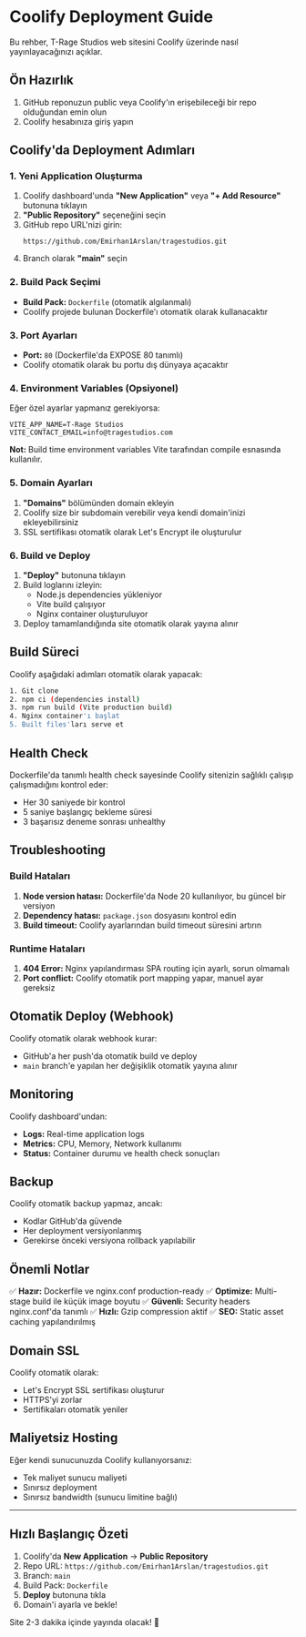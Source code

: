 # Coolify Deployment Guide

Bu rehber, T-Rage Studios web sitesini Coolify üzerinde nasıl yayınlayacağınızı açıklar.

## Ön Hazırlık

1. GitHub reponuzun public veya Coolify'ın erişebileceği bir repo olduğundan emin olun
2. Coolify hesabınıza giriş yapın

## Coolify'da Deployment Adımları

### 1. Yeni Application Oluşturma

1. Coolify dashboard'unda **"New Application"** veya **"+ Add Resource"** butonuna tıklayın
2. **"Public Repository"** seçeneğini seçin
3. GitHub repo URL'nizi girin:
   ```
   https://github.com/Emirhan1Arslan/tragestudios.git
   ```
4. Branch olarak **"main"** seçin

### 2. Build Pack Seçimi

- **Build Pack:** `Dockerfile` (otomatik algılanmalı)
- Coolify projede bulunan Dockerfile'ı otomatik olarak kullanacaktır

### 3. Port Ayarları

- **Port:** `80` (Dockerfile'da EXPOSE 80 tanımlı)
- Coolify otomatik olarak bu portu dış dünyaya açacaktır

### 4. Environment Variables (Opsiyonel)

Eğer özel ayarlar yapmanız gerekiyorsa:

```env
VITE_APP_NAME=T-Rage Studios
VITE_CONTACT_EMAIL=info@tragestudios.com
```

**Not:** Build time environment variables Vite tarafından compile esnasında kullanılır.

### 5. Domain Ayarları

1. **"Domains"** bölümünden domain ekleyin
2. Coolify size bir subdomain verebilir veya kendi domain'inizi ekleyebilirsiniz
3. SSL sertifikası otomatik olarak Let's Encrypt ile oluşturulur

### 6. Build ve Deploy

1. **"Deploy"** butonuna tıklayın
2. Build loglarını izleyin:
   - Node.js dependencies yükleniyor
   - Vite build çalışıyor
   - Nginx container oluşturuluyor
3. Deploy tamamlandığında site otomatik olarak yayına alınır

## Build Süreci

Coolify aşağıdaki adımları otomatik olarak yapacak:

```bash
1. Git clone
2. npm ci (dependencies install)
3. npm run build (Vite production build)
4. Nginx container'ı başlat
5. Built files'ları serve et
```

## Health Check

Dockerfile'da tanımlı health check sayesinde Coolify sitenizin sağlıklı çalışıp çalışmadığını kontrol eder:
- Her 30 saniyede bir kontrol
- 5 saniye başlangıç bekleme süresi
- 3 başarısız deneme sonrası unhealthy

## Troubleshooting

### Build Hataları

1. **Node version hatası:** Dockerfile'da Node 20 kullanılıyor, bu güncel bir versiyon
2. **Dependency hatası:** `package.json` dosyasını kontrol edin
3. **Build timeout:** Coolify ayarlarından build timeout süresini artırın

### Runtime Hataları

1. **404 Error:** Nginx yapılandırması SPA routing için ayarlı, sorun olmamalı
2. **Port conflict:** Coolify otomatik port mapping yapar, manuel ayar gereksiz

## Otomatik Deploy (Webhook)

Coolify otomatik olarak webhook kurar:
- GitHub'a her push'da otomatik build ve deploy
- `main` branch'e yapılan her değişiklik otomatik yayına alınır

## Monitoring

Coolify dashboard'undan:
- **Logs:** Real-time application logs
- **Metrics:** CPU, Memory, Network kullanımı
- **Status:** Container durumu ve health check sonuçları

## Backup

Coolify otomatik backup yapmaz, ancak:
- Kodlar GitHub'da güvende
- Her deployment versiyonlanmış
- Gerekirse önceki versiyona rollback yapılabilir

## Önemli Notlar

✅ **Hazır:** Dockerfile ve nginx.conf production-ready
✅ **Optimize:** Multi-stage build ile küçük image boyutu
✅ **Güvenli:** Security headers nginx.conf'da tanımlı
✅ **Hızlı:** Gzip compression aktif
✅ **SEO:** Static asset caching yapılandırılmış

## Domain SSL

Coolify otomatik olarak:
- Let's Encrypt SSL sertifikası oluşturur
- HTTPS'yi zorlar
- Sertifikaları otomatik yeniler

## Maliyetsiz Hosting

Eğer kendi sunucunuzda Coolify kullanıyorsanız:
- Tek maliyet sunucu maliyeti
- Sınırsız deployment
- Sınırsız bandwidth (sunucu limitine bağlı)

---

## Hızlı Başlangıç Özeti

1. Coolify'da **New Application** → **Public Repository**
2. Repo URL: `https://github.com/Emirhan1Arslan/tragestudios.git`
3. Branch: `main`
4. Build Pack: `Dockerfile`
5. **Deploy** butonuna tıkla
6. Domain'i ayarla ve bekle!

Site 2-3 dakika içinde yayında olacak! 🚀
